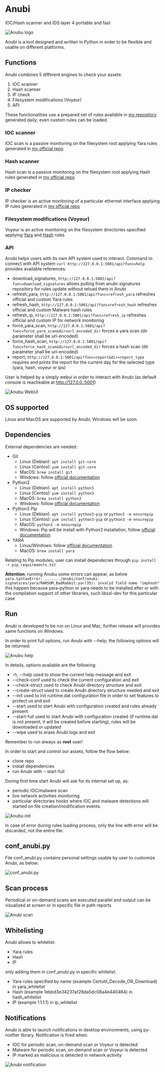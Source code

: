 # Anubi
IOC/Hash scanner and IDS layer 4 portable and fast

![Anubu logo](images/anubi_logo.png)

Anubi is a tool designed and written in Python in order to be flexible and usable on different platforms.

## Functions
Anubi combines 5 different engines to check your assets:
1. IOC scanner
2. Hash scanner
3. IP check
4. Filesystem modifications (Voyeur)
5. API

These functionalities use a prepared set of rules available in [my repository](https://github.com/kavat/anubi-signatures) generated daily; even custom rules can be loaded.

### IOC scanner
IOC scan is a passive monitoring on the filesystem root applying Yara rules generated in [my official repo](https://github.com/kavat/anubi-signatures/tree/main/yara)

### Hash scanner
Hash scan is a passive monitoring on the filesystem root applying Hash rules generated in [my official repo](https://github.com/kavat/anubi-signatures/tree/main/hash)

### IP checker
IP checker is an active monitoring of a particular ethernet interface applying IP rules generated in [my official repo](https://github.com/kavat/anubi-signatures/tree/main/ip)

### Filesystem modifications (Voyeur)
Voyeur is an active monitoring on the filesystem directories specified applying [Yara](https://github.com/kavat/anubi-signatures/tree/main/yara) and [Hash](https://github.com/kavat/anubi-signatures/tree/main/hash) rules

### API
Anubi helps users with its own API system used to interact. 
Command to connect with API system `curl http://127.0.0.1:5001/api?func=help` provides available references:
* download_signatures, `http://127.0.0.1:5001/api?func=download_signatures` allows pulling from anubi-signatures repository for rules update without reload them in Anubi
* refresh_yara, `http://127.0.0.1:5001/api?func=refresh_yara` refreshes official and custom Yara rules
* refresh_hash, `http://127.0.0.1:5001/api?func=refresh_hash` refreshes official and custom Malware hash rules
* refresh_ip, `http://127.0.0.1:5001/api?func=refresh_ip` refreshes official and custom IP for network monitoring
* force_yara_scan, `http://127.0.0.1:5001/api?func=force_yara_scan&dir=url_encoded_dir` forces a yara scan (dir parameter shall be url-encoded)
* force_hash_scan, `http://127.0.0.1:5001/api?func=force_hash_scan&dir=url_encoded_dir` forces a hash scan (dir parameter shall be url-encoded)
* report, `http://127.0.0.1:5001/api?func=report&dir=report_type` requires and prints the report for the current day for the selected type (yara, hash, voyeur or ips)

User is helped by a simply webui in order to interact with Anubi (as default console is reacheable at http://127.0.0.:5001)

![Anubu WebUI](images/webui.png)

## OS supported
Linux and MacOS are supported by Anubi; Windows will be soon.

## Dependencies
External dependencies are needed:
* Git
  * Linux (Debian): `apt install git-core`
  * Linux (Centos): `yum install git-core`
  * MacOS: `brew install git`
  * Windows: follow [official documentation](https://git-scm.com/download/win)
* Python3
  * Linux (Debian): `apt install python3`
  * Linux (Centos): `yum install python3`
  * MacOS: `brew install python3`
  * Windows: follow [official documentation](https://www.python.org/downloads/windows/)
* Python3 Pip
  * Linux (Debian): `apt install python3-pip` or `python3 -m ensurepip`
  * Linux (Centos): `yum install python3-pip` or `python3 -m ensurepip`
  * MacOS: `python3 -m ensurepip`
  * Windows: Pip will be install with Python3 installation, follow [official documentation](https://www.python.org/downloads/windows/)
* YARA
  * Linux/Windows: follow [official documentation](https://yara.readthedocs.io/en/stable/gettingstarted.html) 
  * MacOS: `brew install yara`

Relating to Pip modules, user can install dependecies through `pip install -r pip_requirements.txt`

**Attention**: running Anubu some errors can appear, as below
`yara.SyntaxError: ......./anubi/conf/anubi-signatures/yara/RANSOM_BadRabbit.yar(35): invalid field name "imphash"`
this happen because yara-python or yara needs to be installed after or with the compilation support of other libraries, such libssl-dev for this particular case

## Run
Anubi is developed to be run on Linux and Mac, further release will provides same functions on Windows.

In order to print full options, run Anubi with --help; the following options will be returned:

![Anubu help](images/anubi_help.png)

In details, options available are the following:
*  -h, --help       used to show the current help message and exit
*  --check-conf     used to check the current configuration and exit
*  --check-struct   used to check Anubi directory structure and exit
*  --create-struct  used to create Anubi directory structure needed and exit
*  --init           used to init runtime.dat configuration file in order to set features to protect us and exit
*  --start          used to start Anubi with configuration created and rules already present
*  --start-full     used to start Anubi with configuration created (if runtime.dat is not present, it will be created before starting), rules will be downloaded or updated
*  --wipe           used to erase Anubi logs and exit

Remember to run always as **root** user!

In order to start and control our assets, follow the flow below:
* clone repo
* install dependencies
* run Anubi with --start-full

During first time start Anubi will ask for its internal set up, as:
* periodic IOC/malware scan
* live network activities monitoring
* particular directories hooks where IOC and malware detections will started on file creation/modification events.

![Anubu init](images/anubi_init.png)

In case of error during rules loading process, only the line with error will be discarded, not the entire file.

## conf_anubi.py
File conf_anubi.py contains personal settings usable by user to customize Anubi, as below:

![conf_anubi.py](images/conf_anubi.png)

## Scan process
Periodical or on-demand scans are executed parallel and output can be visualized at screen or in specific file in path reports

![Anubi scan](images/anubi_run.png)

## Whitelisting
Anubi allows to whitelist:
* Yara rules
* Hash
* IP

only adding them in conf_anubi.py in specific whitelist:
* Yara rules specified by name (example Certutil_Decode_OR_Download) in yara_whitelist
* Hash (example 1ebbd3e34237af26da5dc08a4e440464) in hash_whitelist
* IP (example 1.1.1.1) in ip_whitelist

## Notifications
Anubi is able to launch notifications in desktop environments, using py-notifier library. Notification is fired when:
* IOC for periodic scan, on-demand scan or Voyeur is detected
* Malware for periodic scan, on-demand scan or Voyeur is detected
* IP marked as malicious is detected in network activity

![Anubi notification](images/anubi_notification.png)
